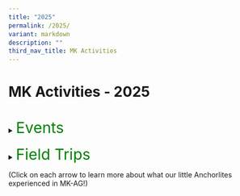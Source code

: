 ```yaml
---
title: "2025"
permalink: /2025/
variant: markdown
description: ""
third_nav_title: MK Activities
---
```

<h1>MK Activities - 2025</h1><br>
<details>
<summary><p style="font-size:30px; color:green; display:inline">Events</p></summary><br>
	<details>
<summary><strong>Hari Raya Celebration</strong></summary>
<div data-type="detailsContent" class="isomer-details-content">
<table>
	<tbody><tr><td></td><td align="left" width="80%"><img src="/images/MK/2025_Hari%20Raya/1.jpg" style="width:100%"><br> This year’s Hari Raya celebration at MK@AG was filled with joy and cultural discovery! Our children came to school dressed in beautiful traditional Malay attire, such as the Baju Kurung, proudly embracing the spirit of the festive season. They had a wonderful time learning about the significance and traditions of Hari Raya through an engaging and informative presentation by our dedicated teachers.</td><td></td></tr>
		</tbody></table>
<table>
			<tbody>
			<tr><td align="right" width="50%"><img src="/images/MK/2025_Hari%20Raya/2.jpg" style="width:80%">
        </td>
			<td valign="middle"><img src="/images/MK/2025_Hari%20Raya/3.jpg" style="width:80%">
				</td></tr>
				<tr>
        <td valign="bottom" align="left" width="50%"><img src="/images/MK/2025_Hari%20Raya/4.jpg" style="width:80%"></td>
        <td valign="bottom" align="left" width="50%"><br>To promote the spirit of giving on this special event, the children decorated Hari Raya cards with various art materials like paints. They worked together as a class to design these masterpieces!<br><br><br><img src="/images/MK/2025_Hari%20Raya/5.jpg" style="width:80%"></td>
    </tr>
		</tbody></table>
	<table>
			<tbody><tr><td align="left" width="50%"><img src="/images/MK/2025_Hari%20Raya/6.jpg" style="width:100%">The children enjoyed some delicious Raya cookies such as <i>Kuih Cornflakes</i> and <i>Kuih Semprit</i>!
        </td>
			<td valign="middle"><img src="/images/MK/2025_Hari%20Raya/7.jpg" style="width:80%">
				</td></tr>
				<tr>
		</tr>	<tr><td align="left" width="50%"><img src="/images/MK/2025_Hari%20Raya/9.jpg" style="width:100%">After the celebration in class, all the children gathered in the MSD room to celebrate the rest of the event together. There were interactive quizzes and even a fashion show.
        </td>
			<td valign="middle"><img src="/images/MK/2025_Hari%20Raya/8.jpg" style="width:80%">
				</td></tr>
				<tr><td colspan="2" align="left" width="80%"><img src="/images/MK/2025_Hari%20Raya/10.jpg" style="width:80%"><br><img src="/images/MK/2025_Hari%20Raya/11.jpg" style="width:80%"></td>
		</tr>
		</tbody></table>
	<table>
		<tbody><tr><td></td><td align="left" width="80%">One of the most heartwarming highlights of this year’s event was the incredible support from our parent volunteers. We are truly grateful for the time, effort, and love they poured into their beautiful dance performance. It was a joyful moment that lit up the celebration and brought so much delight to our children.<br></td><td></td>
		</tr>
		</tbody></table>
<br>
</div></details>
	<details>
<summary><strong>K1 Tea Session</strong></summary>
<div data-type="detailsContent" class="isomer-details-content">
<table>
	<tbody><tr><td></td><td align="left" width="80%"><img src="/images/MK/2025_K1%20Tea%20Session/1.jpg" style="width:100%"><br>As part of our initiative to foster stronger relationships with K1 parents, the K1 teachers hosted a tea session that allowed the children to engage in a meaningful activity with their parents, while interacting with the teachers too.<br></td><td></td></tr>
<tr><td></td><td align="left" width="80%"><br><img src="/images/MK/2025_K1%20Tea%20Session/2.jpg" style="width:100%"></td><td></td></tr>
<tr><td></td><td align="left" width="80%">Following a welcome address by MK@AG’s Centre Head, Ms. Suffi, parents and children took part in an introductory game where they had to guess their teachers' baby photos. They also participated in a sharing session, discussing activities that bring them joy and make them happy.<br><img src="/images/MK/2025_K1%20Tea%20Session/3.jpg" style="width:100%"></td><td></td></tr>
		</tbody></table>
<table>
			<tbody>
			<tr><td align="right" width="60%"><img src="/images/MK/2025_K1%20Tea%20Session/4.jpg" style="width:80%">
        </td>
			<td valign="middle"><img src="/images/MK/2025_K1%20Tea%20Session/5.jpg" style="width:80%">
				</td></tr>
				<tr>
        <td valign="bottom" align="left" width="60%">
<img src="/images/MK/2025_K1%20Tea%20Session/7.jpg" style="width:80%"></td>
        <td valign="bottom" align="left" width="50%"><img src="/images/MK/2025_K1%20Tea%20Session/6.jpg" style="width:80%"></td>
    </tr>
		</tbody></table>
	<table>
			<tbody><tr><td align="left" width="50%"><img src="/images/MK/2025_Hari%20Raya/6.jpg" style="width:100%">The children enjoyed some delicious Raya cookies such as <i>Kuih Cornflakes</i> and <i>Kuih Semprit</i>!
        </td>
			<td valign="middle"><img src="/images/MK/2025_Hari%20Raya/7.jpg" style="width:80%">
				</td></tr>
				<tr>
		</tr>	<tr><td align="left" width="50%"><img src="/images/MK/2025_Hari%20Raya/9.jpg" style="width:100%">After the celebration in class, all the children gathered in the MSD room to celebrate the rest of the event together. There were interactive quizzes and even a fashion show.
        </td>
			<td valign="middle"><img src="/images/MK/2025_Hari%20Raya/8.jpg" style="width:80%">
				</td></tr>
				<tr><td colspan="2" align="left" width="80%"><img src="/images/MK/2025_Hari%20Raya/10.jpg" style="width:80%"><br><img src="/images/MK/2025_Hari%20Raya/11.jpg" style="width:80%"></td>
		</tr>
		</tbody></table>
	<table>
		<tbody><tr><td></td><td align="left" width="80%">One of the most heartwarming highlights of this year’s event was the incredible support from our parent volunteers. We are truly grateful for the time, effort, and love they poured into their beautiful dance performance. It was a joyful moment that lit up the celebration and brought so much delight to our children.<br></td><td></td>
		</tr>
		</tbody></table>
<br>
</div></details>
<details>
<summary><strong>Parents' Day</strong></summary>
<div data-type="detailsContent" class="isomer-details-content">
<table>
			<tbody><tr><td align="right" width="50%"><img src="/images/MK/2025_Parents%20Day/1.jpg" style="width:80%"></td><td valign="middle"><br><br><br>On May 9th, the children of MK@AG came together in a joyful celebration of Parents' Day, a special occasion dedicated to honoring the love, care, and support of their parents. With enthusiasm and creativity, the children engaged in meaningful conversations about appreciating parents and engaged in art activities to bring home as gifts for their parents..</td></tr>
			<tr><td align="right" width="50%"><img src="/images/MK/2025_Parents%20Day/2.jpg" style="width:80%">
        </td>
			<td valign="middle"><img src="/images/MK/2025_Parents%20Day/4.jpg" style="width:80%">
				</td></tr>
				<tr>
        <td valign="bottom" align="left" width="50%"><br><br>Our K1 students poured their feelings into beautifully handcrafted cards, each one carefully decorated with personal touches. These cards were more than just art projects; they were sincere messages of gratitude, filled with love and warmth, showcasing the children's growing understanding of the importance of family and appreciation.</td>
        <td valign="bottom" align="left" width="50%"><img src="/images/MK/2025_Parents%20Day/3.jpg" style="width:80%"></td>
    </tr>	<tr><td colspan="2" width="100%">Meanwhile, the K2 students took a more hands-on approach by crafting vibrant 3D flowers as their tribute. Using their own handprints to form petals and colorful straws as stems, they created thoughtful and imaginative gifts. These handmade flowers were a symbol of their admiration and love, created with both joy and care as a way to honor their parents in a special and memorable way.
        </td>
			</tr>
		<tr><td align="right" width="50%"><img src="/images/MK/2025_Parents%20Day/5.jpg" style="width:80%">
        </td>
			<td><img src="/images/MK/2025_Parents%20Day/6.jpg" style="width:80%">
</td></tr><tr><td align="right" width="50%"><img src="/images/MK/2025_Parents%20Day/7.jpg" style="width:100%"></td><td align="left" width="50%"><img src="/images/MK/2025_Parents%20Day/8.jpg" style="width:100%"></td></tr>
				<tr><td colspan="2">The Parents' Day celebration at MK@AG not only fostered creativity and expression but also helped our young learners deepen their emotional connections and reflect on the value of gratitude. It was a heartwarming day filled with smiles, pride, and a shared sense of love.
</td></tr>
				<tr><td align="right" width="50%"><img src="/images/MK/2025_Parents%20Day/9.jpg" style="width:80%"></td><td valign="middle" align="left" width="50%"><img src="/images/MK/2025_Parents%20Day/10.jpg" style="width:80%">
</td></tr>
		</tbody></table>
<br>
</div></details>
	<details>
<summary><strong>World Water and Earth Day</strong></summary>
<div data-type="detailsContent" class="isomer-details-content">
	<table>
			<tbody><tr><td align="right" width="50%"><img src="/images/MK/2025_World%20Water%20and%20Earth%20Day/1.jpg" style="width:80%"></td><td align="left" width="50%"><img src="/images/MK/2025_World%20Water%20and%20Earth%20Day/2.jpg" style="width:80%"></td></tr>
			<tr><td align="right" width="50%"><img src="/images/MK/2025_World%20Water%20and%20Earth%20Day/3.jpg" style="width:80%">
        </td>
			<td valign="middle"><br><br>At MK@AG, our young learners recently took part in a meaningful celebration of both World Water Day and Earth Day, engaging in a variety of hands-on activities designed to deepen their understanding of environmental responsibility.<br><br>
To start, children were encouraged to bring their own water bottles from home. Throughout the day, they used the water they brought to wash their hands—such as after outdoor play or before snack time—highlighting the importance of conserving water in daily routines. This simple but effective activity helped students become more aware of how much water they use and how small changes can make a big difference.
				</td></tr>
				<tr>
        <td align="right" width="50%"><img src="/images/MK/2025_World%20Water%20and%20Earth%20Day/4.jpg" style="width:80%"></td>
        <td align="left" width="50%"><img src="/images/MK/2025_World%20Water%20and%20Earth%20Day/5.jpg" style="width:80%"></td>
    </tr>
		<tr><td align="right" width="50%"><img src="/images/MK/2025_World%20Water%20and%20Earth%20Day/6.jpg" style="width:80%">
        </td>
			<td valign="bottom"><br><br><br><br>In class, the children explored the impact of water wastage through an engaging and age-appropriate presentation prepared by their teacher. They also participated in a fun and interactive quiz that helped reinforce their learning and sparked thoughtful discussions among their peers.
</td></tr><tr><td align="right" width="50%"><img src="/images/MK/2025_World%20Water%20and%20Earth%20Day/7.jpg" style="width:80%"></td><td align="left" width="50%"><img src="/images/MK/2025_World%20Water%20and%20Earth%20Day/8.jpg" style="width:80%"></td></tr><tr><td align="right" width="50%"><img src="/images/MK/2025_World%20Water%20and%20Earth%20Day/10.jpg" style="width:80%"></td><td valign="middle" align="left" width="50%"><br><br>To further reflect on what they had learned, students took part in a creative activity where they drew pictures and wrote about the different ways they could help save water and care for our Earth. These reflections served as a personal commitment to being more mindful stewards of the planet. <br>It was a joyful and educational day filled with discovery, creativity, and a growing sense of environmental awareness. We are proud of our students for taking their first steps towards becoming responsible global citizens.
</td></tr>
<tr><td colspan="2"><img src="/images/MK/2025_World%20Water%20and%20Earth%20Day/9.jpg" style="width:80%">
</td></tr>
		</tbody></table>
<br>
</div>
</details>
	<details>
<summary><strong>Hari Raya Celebration</strong></summary>
<div data-type="detailsContent" class="isomer-details-content">
<table>
			<tbody><tr><td colspan="2" align="left" width="50%"><img src="/images/MK/2025_Hari%20Raya/1.jpg" style="width:80%"><br>  This year’s Hari Raya celebration at MK@AG was filled with joy and cultural discovery! Our children came to school dressed in beautiful traditional Malay attire, such as the Baju Kurung, proudly embracing the spirit of the festive season. They had a wonderful time learning about the significance and traditions of Hari Raya through an engaging and informative presentation by our dedicated teachers.</td></tr>
			<tr><td align="right" width="50%"><img src="/images/MK/2025_Hari%20Raya/2.jpg" style="width:80%">
        </td>
			<td valign="middle"><img src="/images/MK/2025_Hari%20Raya/3.jpg" style="width:80%">
				</td></tr>
				<tr>
        <td valign="bottom" align="left" width="50%"><img src="/images/MK/2025_Hari%20Raya/4.jpg" style="width:80%"></td>
        <td valign="bottom" align="left" width="50%"><br>To promote the spirit of giving on this special event, the children decorated Hari Raya cards with various art materials like paints. They worked together as a class to design these masterpieces!<br><br><br><img src="/images/MK/2025_Hari%20Raya/5.jpg" style="width:80%"></td>
    </tr>
		</tbody></table>
	<table>
			<tbody><tr><td align="left" width="50%"><img src="/images/MK/2025_Hari%20Raya/6.jpg" style="width:100%">The children enjoyed some delicious Raya cookies such as <i>Kuih Cornflakes</i> and <i>Kuih Semprit</i>!
        </td>
			<td valign="middle"><img src="/images/MK/2025_Hari%20Raya/7.jpg" style="width:80%">
				</td></tr>
				<tr>
		</tr>	<tr><td align="left" width="50%"><img src="/images/MK/2025_Hari%20Raya/9.jpg" style="width:100%">After the celebration in class, all the children gathered in the MSD room to celebrate the rest of the event together. There were interactive quizzes and even a fashion show.
        </td>
			<td valign="middle"><img src="/images/MK/2025_Hari%20Raya/8.jpg" style="width:80%">
				</td></tr>
				<tr><td colspan="2" align="left" width="80%"><img src="/images/MK/2025_Hari%20Raya/10.jpg" style="width:80%"><br><img src="/images/MK/2025_Hari%20Raya/11.jpg" style="width:80%"></td>
		</tr>
		</tbody></table>
	<table>
		<tbody><tr><td></td><td align="left" width="80%">One of the most heartwarming highlights of this year’s event was the incredible support from our parent volunteers. We are truly grateful for the time, effort, and love they poured into their beautiful dance performance. It was a joyful moment that lit up the celebration and brought so much delight to our children.<br></td><td></td>
		</tr>
		</tbody></table>
<br>
</div></details>
</details><br>

<details>
<summary><p style="font-size:30px; color:green; display:inline">Field Trips</p></summary><br>
<details>
<summary><strong>K2 Field Trip to Gardens by the Bay</strong></summary>
<div data-type="detailsContent" class="isomer-details-content">
<table>
			<tbody><tr><td align="right" width="50%"><img src="/images/MK/2025_K2%20at%20Gardens%20by%20the%20Bay/1.jpg" style="width:100%"></td><td valign="middle"><img src="/images/MK/2025_K2%20at%20Gardens%20by%20the%20Bay/3.jpg" style="width:100%"></td></tr>
			<tr><td colspan="2" width="100%"><img src="/images/MK/2025_K2%20at%20Gardens%20by%20the%20Bay/6.jpg" style="width:80%">
        </td>
			</tr>
				<tr><td colspan="2" width="100%">The K2 children at MK@AG recently had the opportunity to embark on an engaging and educational field trip to Gardens by the Bay, enhancing their exploration of one of Singapore’s most notable landmarks. As part of their curriculum, the students were eager to delve into the rich biodiversity that characterises this iconic location, recognising its cultural and environmental significance to the local community.<br><br>Throughout the visit, the children participated in a guided tour of the Cloud Forest, where they gained valuable insights into the life cycles of various plant species. They learned about the essential roles that animals, such as bees and bats, play in supporting plant growth and maintaining ecological balance. This hands-on experience allowed the students to tap onto their prior knowledge and connect it to real-world examples.
        </td>
			</tr>
				<tr><td align="right" width="50%"><img src="/images/MK/2025_K2%20at%20Gardens%20by%20the%20Bay/2.jpg" style="width:80%"></td><td valign="middle"><img src="/images/MK/2025_K2%20at%20Gardens%20by%20the%20Bay/4.jpg" style="width:80%"></td></tr>
				<tr><td align="right" width="50%"><img src="/images/MK/2025_K2%20at%20Gardens%20by%20the%20Bay/5.jpg" style="width:80%"></td><td valign="middle"><img src="/images/MK/2025_K2%20at%20Gardens%20by%20the%20Bay/7.jpg" style="width:80%"></td></tr><tr><td align="right" width="50%"><img src="/images/MK/2025_K2%20at%20Gardens%20by%20the%20Bay/9.jpg" style="width:100%"></td><td valign="middle"><img src="/images/MK/2025_K2%20at%20Gardens%20by%20the%20Bay/10.jpg" style="width:100%"></td></tr>
			<tr><td align="right" width="50%"><img src="/images/MK/2025_K2%20at%20Gardens%20by%20the%20Bay/8.jpg" style="width:100%"></td><td valign="middle">Following this, the children had the chance to walk through the Flower Dome, where they explored a wide array of vibrant flowers. They discovered the different names and colours of flowers, further deepening their appreciation for the beauty and diversity of nature. <br><br>It was a delightful and educational outing that the children thoroughly enjoyed, and they look forward to similar experiences in the future.
</td></tr>
		</tbody></table>
<br>
</div></details>	
</details>

(Click on each arrow to learn more about what our little Anchorlites experienced in MK-AG!)
